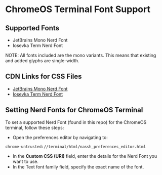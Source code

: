 # ChromeOS Terminal Font Support

## Supported Fonts

- JetBrains Mono Nerd Font
- Iosevka Term Nerd Font
 
NOTE: All fonts included are the mono variants.  This means that existing and added glyphs are single-width. 

## CDN Links for CSS Files

- [JetBrains Mono Nerd Font](https://cdn.jsdelivr.net/gh/bobby-welch/chromeos-terminal-fonts@v1.1.0/chromeos-terminal-jetbrains-mono-nerd-font.css)
- [Iosevka Term Nerd Font](https://cdn.jsdelivr.net/gh/bobby-welch/chromeos-terminal-fonts@v1.1.0/chromeos-terminal-iosevka-term-nerd-font.css)

## Setting Nerd Fonts for ChromeOS Terminal

To set a supported Nerd Font (found in this repo) for the ChromeOS terminal, follow these steps:

- Open the preferences editor by navigating to:

```plaintext
chrome-untrusted://terminal/html/nassh_preferences_editor.html
```

- In the **Custom CSS (URI)** field, enter the details for the Nerd Font you want to use.
- In the Text font family field, specify the exact name of the font.
